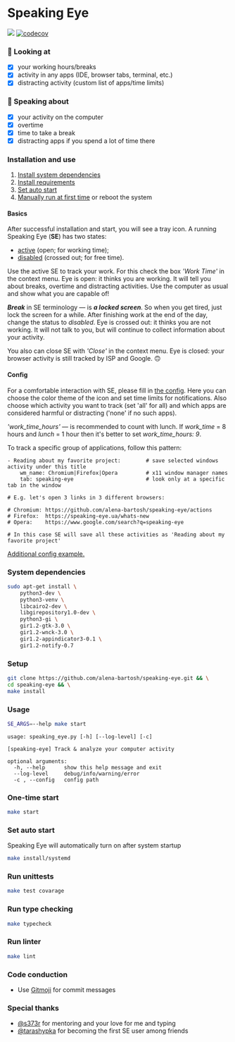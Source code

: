 # Speaking Eye

![](https://github.com/alena-bartosh/speaking-eye/workflows/Lint%20&%20Tests/badge.svg)
[![codecov](https://codecov.io/gh/alena-bartosh/speaking-eye/branch/master/graph/badge.svg)](https://codecov.io/gh/alena-bartosh/speaking-eye)

### :eyes: Looking at
- [x] your working hours/breaks
- [x] activity in any apps (IDE, browser tabs, terminal, etc.)
- [x] distracting activity (custom list of apps/time limits)

### :postal_horn: Speaking about
- [x] your activity on the computer
- [x] overtime
- [x] time to take a break
- [x] distracting apps if you spend a lot of time there

### Installation and use

1. [Install system dependencies](https://github.com/alena-bartosh/speaking-eye#system-dependencies)
2. [Install requirements](https://github.com/alena-bartosh/speaking-eye#setup)
3. [Set auto start](https://github.com/alena-bartosh/speaking-eye#set-auto-start)
4. [Manually run at first time](https://github.com/alena-bartosh/speaking-eye#one-time-start) or reboot the system

#### Basics

After successful installation and start, you will see a tray icon. A running Speaking Eye (**SE**) has two states: 
   * [active](https://github.com/alena-bartosh/speaking-eye/blob/master/icon/light/active.png) (open; for working time);
   * [disabled](https://github.com/alena-bartosh/speaking-eye/blob/master/icon/light/disabled.png) (crossed out; for free time).

Use the active SE to track your work. For this check the box *'Work Time'* in the context menu.
Eye is open: it thinks you are working. It will tell you about breaks, overtime and distracting activities. 
Use the computer as usual and show what you are capable of!

***Break*** in SE terminology — is ***a locked screen***. So when you get tired, just lock the screen for a while.
After finishing work at the end of the day, change the status to *disabled*. 
Eye is crossed out: it thinks you are not working. It will not talk to you, but will continue to collect information about your activity.

You also can close SE with *'Close'* in the context menu. Eye is closed: your browser activity is still tracked by ISP and Google. 🙃

#### Config

For a comfortable interaction with SE, please fill in [the config](https://github.com/alena-bartosh/speaking-eye/blob/master/config/config.yaml). 
Here you can choose the color theme of the icon and set time limits for notifications. 
Also choose which activity you want to track (set 'all' for all) and which apps are considered harmful or distracting ('none' if no such apps).

*'work_time_hours'* — is recommended to count with lunch. If *work_time* = 8 hours and *lunch* = 1 hour then it's better to set *work_time_hours: 9*. 

To track a specific group of applications, follow this pattern:

```
- Reading about my favorite project:        # save selected windows activity under this title
    wm_name: Chromium|Firefox|Opera         # x11 window manager names
    tab: speaking-eye                       # look only at a specific tab in the window

# E.g. let's open 3 links in 3 different browsers: 

# Chromium: https://github.com/alena-bartosh/speaking-eye/actions
# Firefox:  https://speaking-eye.ua/whats-new
# Opera:    https://www.google.com/search?q=speaking-eye

# In this case SE will save all these activities as 'Reading about my favorite project'
```

[Additional config example.](https://github.com/alena-bartosh/speaking-eye/blob/master/config/config_example.yaml)

### System dependencies

```sh
sudo apt-get install \
    python3-dev \
    python3-venv \
    libcairo2-dev \
    libgirepository1.0-dev \
    python3-gi \
    gir1.2-gtk-3.0 \
    gir1.2-wnck-3.0 \
    gir1.2-appindicator3-0.1 \
    gir1.2-notify-0.7
```

### Setup
```sh
git clone https://github.com/alena-bartosh/speaking-eye.git && \
cd speaking-eye && \
make install
```

### Usage
```sh
SE_ARGS=--help make start
```

```
usage: speaking_eye.py [-h] [--log-level] [-c]

[speaking-eye] Track & analyze your computer activity

optional arguments:
  -h, --help      show this help message and exit
  --log-level     debug/info/warning/error
  -c , --config   config path
```

### One-time start
```sh
make start
```

### Set auto start
Speaking Eye will automatically turn on after system startup
```sh
make install/systemd
```

### Run unittests
```sh
make test covarage
```

### Run type checking

```sh
make typecheck
```

### Run linter

```sh
make lint
```

### Code conduction
* Use [Gitmoji](https://gitmoji.carloscuesta.me) for commit messages

### Special thanks
* [@s373r](https://github.com/s373r) for mentoring and your love for me and typing
* [@tarashypka](https://github.com/tarashypka) for becoming the first SE user among friends
